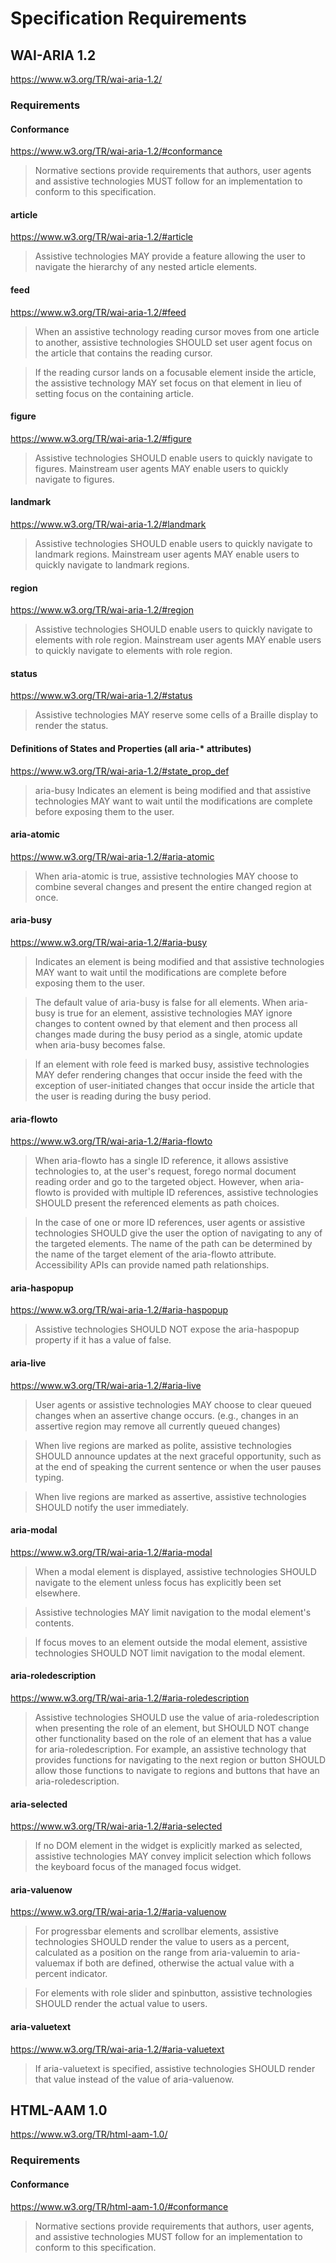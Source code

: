 # Specification Requirements

## WAI-ARIA 1.2

https://www.w3.org/TR/wai-aria-1.2/

### Requirements

#### Conformance

https://www.w3.org/TR/wai-aria-1.2/#conformance

> Normative sections provide requirements that authors, user agents and assistive technologies MUST follow for an implementation to conform to this specification.

#### article

https://www.w3.org/TR/wai-aria-1.2/#article

> Assistive technologies MAY provide a feature allowing the user to navigate the hierarchy of any nested article elements.

#### feed

https://www.w3.org/TR/wai-aria-1.2/#feed

> When an assistive technology reading cursor moves from one article to another, assistive technologies SHOULD set user agent focus on the article that contains the reading cursor.

> If the reading cursor lands on a focusable element inside the article, the assistive technology MAY set focus on that element in lieu of setting focus on the containing article.

#### figure

https://www.w3.org/TR/wai-aria-1.2/#figure

> Assistive technologies SHOULD enable users to quickly navigate to figures. Mainstream user agents MAY enable users to quickly navigate to figures.

#### landmark

https://www.w3.org/TR/wai-aria-1.2/#landmark

> Assistive technologies SHOULD enable users to quickly navigate to landmark regions. Mainstream user agents MAY enable users to quickly navigate to landmark regions.

#### region

https://www.w3.org/TR/wai-aria-1.2/#region

> Assistive technologies SHOULD enable users to quickly navigate to elements with role region. Mainstream user agents MAY enable users to quickly navigate to elements with role region.

#### status

https://www.w3.org/TR/wai-aria-1.2/#status

> Assistive technologies MAY reserve some cells of a Braille display to render the status.

#### Definitions of States and Properties (all aria-\* attributes)

https://www.w3.org/TR/wai-aria-1.2/#state_prop_def

> aria-busy
> Indicates an element is being modified and that assistive technologies MAY want to wait until the modifications are complete before exposing them to the user.

#### aria-atomic

https://www.w3.org/TR/wai-aria-1.2/#aria-atomic

> When aria-atomic is true, assistive technologies MAY choose to combine several changes and present the entire changed region at once.

#### aria-busy

https://www.w3.org/TR/wai-aria-1.2/#aria-busy

> Indicates an element is being modified and that assistive technologies MAY want to wait until the modifications are complete before exposing them to the user.

> The default value of aria-busy is false for all elements. When aria-busy is true for an element, assistive technologies MAY ignore changes to content owned by that element and then process all changes made during the busy period as a single, atomic update when aria-busy becomes false.

> If an element with role feed is marked busy, assistive technologies MAY defer rendering changes that occur inside the feed with the exception of user-initiated changes that occur inside the article that the user is reading during the busy period.

#### aria-flowto

https://www.w3.org/TR/wai-aria-1.2/#aria-flowto

> When aria-flowto has a single ID reference, it allows assistive technologies to, at the user's request, forego normal document reading order and go to the targeted object. However, when aria-flowto is provided with multiple ID references, assistive technologies SHOULD present the referenced elements as path choices.

> In the case of one or more ID references, user agents or assistive technologies SHOULD give the user the option of navigating to any of the targeted elements. The name of the path can be determined by the name of the target element of the aria-flowto attribute. Accessibility APIs can provide named path relationships.

#### aria-haspopup

https://www.w3.org/TR/wai-aria-1.2/#aria-haspopup

> Assistive technologies SHOULD NOT expose the aria-haspopup property if it has a value of false.

#### aria-live

https://www.w3.org/TR/wai-aria-1.2/#aria-live

> User agents or assistive technologies MAY choose to clear queued changes when an assertive change occurs. (e.g., changes in an assertive region may remove all currently queued changes)

> When live regions are marked as polite, assistive technologies SHOULD announce updates at the next graceful opportunity, such as at the end of speaking the current sentence or when the user pauses typing.

> When live regions are marked as assertive, assistive technologies SHOULD notify the user immediately.

#### aria-modal

https://www.w3.org/TR/wai-aria-1.2/#aria-modal

> When a modal element is displayed, assistive technologies SHOULD navigate to the element unless focus has explicitly been set elsewhere.

> Assistive technologies MAY limit navigation to the modal element's contents.

> If focus moves to an element outside the modal element, assistive technologies SHOULD NOT limit navigation to the modal element.

#### aria-roledescription

https://www.w3.org/TR/wai-aria-1.2/#aria-roledescription

> Assistive technologies SHOULD use the value of aria-roledescription when presenting the role of an element, but SHOULD NOT change other functionality based on the role of an element that has a value for aria-roledescription. For example, an assistive technology that provides functions for navigating to the next region or button SHOULD allow those functions to navigate to regions and buttons that have an aria-roledescription.

#### aria-selected

https://www.w3.org/TR/wai-aria-1.2/#aria-selected

> If no DOM element in the widget is explicitly marked as selected, assistive technologies MAY convey implicit selection which follows the keyboard focus of the managed focus widget.

#### aria-valuenow

https://www.w3.org/TR/wai-aria-1.2/#aria-valuenow

> For progressbar elements and scrollbar elements, assistive technologies SHOULD render the value to users as a percent, calculated as a position on the range from aria-valuemin to aria-valuemax if both are defined, otherwise the actual value with a percent indicator.

> For elements with role slider and spinbutton, assistive technologies SHOULD render the actual value to users.

#### aria-valuetext

https://www.w3.org/TR/wai-aria-1.2/#aria-valuetext

> If aria-valuetext is specified, assistive technologies SHOULD render that value instead of the value of aria-valuenow.

## HTML-AAM 1.0

https://www.w3.org/TR/html-aam-1.0/

### Requirements

#### Conformance

https://www.w3.org/TR/html-aam-1.0/#conformance

> Normative sections provide requirements that authors, user agents, and assistive technologies MUST follow for an implementation to conform to this specification.
